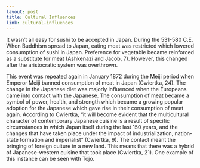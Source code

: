 ```yaml
---
layout: post
title: Cultural Influences
link: cultural-influences
---
```


It wasn’t all easy for sushi to be accepted in Japan. During the 531-580 C.E. 
When Buddhism spread to Japan, eating meat was restricted which lowered consumption of sushi in Japan. Preference for vegetable became reinforced as a substitute for meat (Ashkenazi and Jacob, 7). However, this changed after the aristocratic system was overthrown.

This event was repeated again in January 1872 during the Meiji period when Emperor Meiji banned consumption of meat in Japan (Cwiertka, 24). The change in the Japanese diet was majorly influenced when the Europeans came into contact with the Japanese. The consumption of meat became a symbol of power, health, and strength which became a growing popular adoption for the Japanese which gave rise in their consumption of meat again. According to Cwiertka, “it will become evident that the multicultural character of contemporary Japanese cuisine is a result of specific circumstances in which Japan itself during the last 150 years, and the changes that have taken place under the impact of industrialization, nation-state formation and imperialist” (Cwiertka, 9). The contact meant the bringing of foreign culture in a new land. This means that there was a hybrid of Japanese-western cuisine that took place (Cwiertka, 21). One example of this instance can be seen with Tojo. 

